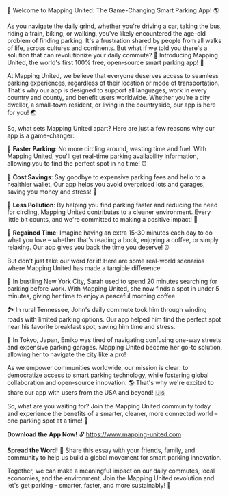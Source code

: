 🚀 Welcome to Mapping United: The Game-Changing Smart Parking App! 🌎

As you navigate the daily grind, whether you're driving a car, taking the bus, riding a train, biking, or walking, you've likely encountered the age-old problem of finding parking. It's a frustration shared by people from all walks of life, across cultures and continents. But what if we told you there's a solution that can revolutionize your daily commute? 🚗 Introducing Mapping United, the world's first 100% free, open-source smart parking app! 🌟

At Mapping United, we believe that everyone deserves access to seamless parking experiences, regardless of their location or mode of transportation. That's why our app is designed to support all languages, work in every country and county, and benefit users worldwide. Whether you're a city dweller, a small-town resident, or living in the countryside, our app is here for you! 🌏

So, what sets Mapping United apart? Here are just a few reasons why our app is a game-changer:

🔹 **Faster Parking**: No more circling around, wasting time and fuel. With Mapping United, you'll get real-time parking availability information, allowing you to find the perfect spot in no time! ⏰

🔹 **Cost Savings**: Say goodbye to expensive parking fees and hello to a healthier wallet. Our app helps you avoid overpriced lots and garages, saving you money and stress! 💸

🔹 **Less Pollution**: By helping you find parking faster and reducing the need for circling, Mapping United contributes to a cleaner environment. Every little bit counts, and we're committed to making a positive impact! 🌿

🔹 **Regained Time**: Imagine having an extra 15-30 minutes each day to do what you love – whether that's reading a book, enjoying a coffee, or simply relaxing. Our app gives you back the time you deserve! ⏰

But don't just take our word for it! Here are some real-world scenarios where Mapping United has made a tangible difference:

🌆 In bustling New York City, Sarah used to spend 20 minutes searching for parking before work. With Mapping United, she now finds a spot in under 5 minutes, giving her time to enjoy a peaceful morning coffee.

🏞️ In rural Tennessee, John's daily commute took him through winding roads with limited parking options. Our app helped him find the perfect spot near his favorite breakfast spot, saving him time and stress.

🌃 In Tokyo, Japan, Emiko was tired of navigating confusing one-way streets and expensive parking garages. Mapping United became her go-to solution, allowing her to navigate the city like a pro!

As we empower communities worldwide, our mission is clear: to democratize access to smart parking technology, while fostering global collaboration and open-source innovation. 🌎 That's why we're excited to share our app with users from the USA and beyond! 🇺🇸

So, what are you waiting for? Join the Mapping United community today and experience the benefits of a smarter, cleaner, more connected world – one parking spot at a time! 🚀

**Download the App Now!** 🔓 https://www.mapping-united.com

**Spread the Word!** 💬 Share this essay with your friends, family, and community to help us build a global movement for smart parking innovation.

Together, we can make a meaningful impact on our daily commutes, local economies, and the environment. Join the Mapping United revolution and let's get parking – smarter, faster, and more sustainably! 🌟